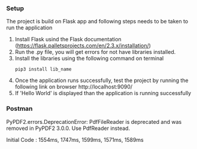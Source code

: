 ### Setup
 The project is build on Flask app and following steps needs to be taken to run the application
 1. Install Flask usind the Flask documentation (https://flask.palletsprojects.com/en/2.3.x/installation/)
 2. Run the .py file, you will get errors for not have libraries installed.
 3. Install the libraries using the following command on terminal
    ```
    pip3 install lib_name
    ```
 4. Once the application runs successfully, test the project by running the following link on browser
    http://localhost:9090/
 5. If 'Hello World' is displayed than the application is running successfully


### Postman

PyPDF2.errors.DeprecationError: PdfFileReader is deprecated and was removed in PyPDF2 3.0.0. Use PdfReader instead.


Initial Code : 1554ms, 1747ms, 1599ms, 1571ms, 1589ms
